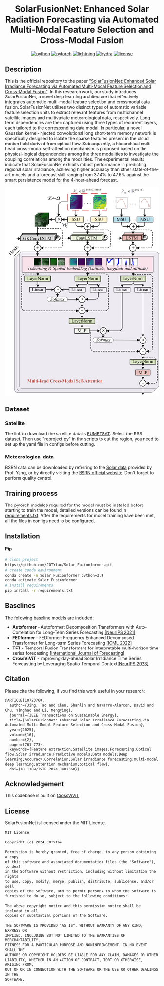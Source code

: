 <div align="center">

# **SolarFusionNet: Enhanced Solar Radiation Forecasting via Automated Multi-Modal Feature Selection and Cross-Modal Fusion**
[![python](https://img.shields.io/badge/-Python_3.8_%7C_3.9_%7C_3.10-blue?logo=python&logoColor=white)](https://github.com/pre-commit/pre-commit)
[![pytorch](https://img.shields.io/badge/PyTorch_1.3+-ee4c2c?logo=pytorch&logoColor=white)](https://pytorch.org/get-started/locally/)
[![lightning](https://img.shields.io/badge/-Lightning_2.0+-792ee5?logo=pytorchlightning&logoColor=white)](https://pytorchlightning.ai/)
[![hydra](https://img.shields.io/badge/Config-Hydra_1.2-89b8cd)](https://hydra.cc/) 
[![license](https://img.shields.io/badge/License-MIT-green.svg?labelColor=gray)](#license)
</div>

## Description

This is the official repository to the paper ["SolarFusionNet: Enhanced Solar Irradiance Forecasting via Automated Multi-Modal Feature Selection and Cross-Modal Fusion"](https://ieeexplore.ieee.org/document/10723760). In this research work, our study introduces SolarFusionNet, a novel deep learning architecture that effectively integrates automatic multi-modal feature selection and crossmodal data fusion. SolarFusionNet utilizes two distinct types of automatic variable feature selection units to extract relevant features from multichannel satellite images and multivariate meteorological data, respectively. Long-term dependencies are then captured using three types of recurrent layers, each tailored to the corresponding data modal. In particular, a novel Gaussian kernel-injected convolutional long short-term memory network is specifically designed to isolate the sparse features present in the cloud motion field derived from optical flow. Subsequently, a hierarchical multi-head cross-modal self-attention mechanism is proposed based on the physical-logical dependencies among the three modalities to investigate the coupling correlations among the modalities. The experimental results indicate that SolarFusionNet exhibits robust performance in predicting regional solar irradiance, achieving higher accuracy than other state-of-the-art models and a forecast skill ranging from 37.4% to 47.6% against the smart persistence model for the 4-hour-ahead forecast.
<div align="center">
<img src="pictures/framework.png" width="550">
</div>

## Dataset

### Satellite
The link to download the satellite data is [EUMETSAT](https://console.cloud.google.com/marketplace/product/bigquery-public-data/eumetsat-seviri-rss?hl=en-GB&project=triple-shadow-397515). Select the RSS dataset. Then use "reproject.py" in the scripts to cut the region, you need to set up the yaml file in configs before cutting. 

### Meteorological data
BSRN data can be downloaded by referring to the [Solar data](https://github.com/dazhiyang/SolarData) provided by Prof. Yang, or by directly visiting the [BSRN official website](https://bsrn.awi.de/). Don't forget to perform quality control.


## Training process
The pytorch modules required for the model must be installed before starting to train the model, detailed versions can be found in [requirements.txt](requirements.txt). After the requirements for model training have been met, all the files in configs need to be configured.


## Installation

#### Pip
```bash
# clone project
https://github.com/JOTYtao/Solar_Fusionformer.git
# create conda environment
conda create -n Solar_Fusionformer python=3.9
conda activate Solar_Fusionformer
# install requirements
pip install -r requirements.txt
```
## Baselines

The following baseline models are included:

-  **Autoformer** - Autoformer: Decomposition Transformers with Auto-Correlation for Long-Term Series Forecasting [[NeurIPS 2021]](https://arxiv.org/abs/2106.13008)
-  **FEDformer** - FEDformer: Frequency Enhanced Decomposed Transformer for Long-term Series Forecasting [[ICML 2022]](https://arxiv.org/abs/2201.12740) 
-  **TFT** - Temporal Fusion Transformers for interpretable multi-horizon time series forecasting [[International Journal of Forecasting]](https://www.sciencedirect.com/science/article/pii/S0169207021000637)
-  **CrossViViT** - Improving day-ahead Solar Irradiance Time Series Forecasting by Leveraging Spatio-Temporal Context[[NeurIPS 2023]](https://arxiv.org/abs/2306.01112)


## Citation

Please cite the following, if you find this work useful in your research:

```
@ARTICLE{10723760,
  author={Jing, Tao and Chen, Shanlin and Navarro-Alarcon, David and Chu, Yinghao and Li, Mengying},
  journal={IEEE Transactions on Sustainable Energy}, 
  title={SolarFusionNet: Enhanced Solar Irradiance Forecasting via Automated Multi-Modal Feature Selection and Cross-Modal Fusion}, 
  year={2025},
  volume={16},
  number={2},
  pages={761-773},
  keywords={Feature extraction;Satellite images;Forecasting;Optical flow;Solar irradiance;Predictive models;Data models;Deep learning;Accuracy;Correlation;Solar irradiance forecasting;multi-modal deep learning;attention mechanism;optical flow},
  doi={10.1109/TSTE.2024.3482360}}
```

## Acknowledgement

This codebase is built on <a href="https://github.com/gitbooo/CrossViVit.git">CrossViViT</a>

## License

SolarFusionNet is licensed under the MIT License.

```
MIT License

Copyright (c) 2024 JOTYtao

Permission is hereby granted, free of charge, to any person obtaining a copy
of this software and associated documentation files (the "Software"), to deal
in the Software without restriction, including without limitation the rights
to use, copy, modify, merge, publish, distribute, sublicense, and/or sell
copies of the Software, and to permit persons to whom the Software is
furnished to do so, subject to the following conditions:

The above copyright notice and this permission notice shall be included in all
copies or substantial portions of the Software.

THE SOFTWARE IS PROVIDED "AS IS", WITHOUT WARRANTY OF ANY KIND, EXPRESS OR
IMPLIED, INCLUDING BUT NOT LIMITED TO THE WARRANTIES OF MERCHANTABILITY,
FITNESS FOR A PARTICULAR PURPOSE AND NONINFRINGEMENT. IN NO EVENT SHALL THE
AUTHORS OR COPYRIGHT HOLDERS BE LIABLE FOR ANY CLAIM, DAMAGES OR OTHER
LIABILITY, WHETHER IN AN ACTION OF CONTRACT, TORT OR OTHERWISE, ARISING FROM,
OUT OF OR IN CONNECTION WITH THE SOFTWARE OR THE USE OR OTHER DEALINGS IN THE
SOFTWARE.
```

